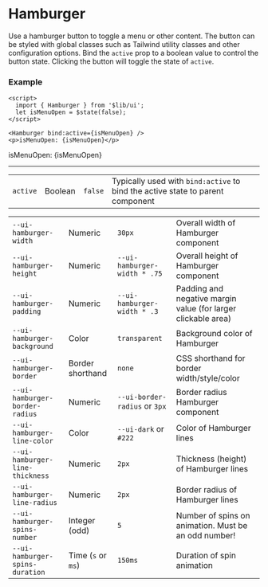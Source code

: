 <script>
	import { Hamburger } from '$lib/ui';
  import Table from '$lib/components/Table.svelte';
  let isMenuOpen = $state(false);
</script>

# Hamburger

Use a hamburger button to toggle a menu or other content. The button can be styled with global
classes such as Tailwind utility classes and other configuration options. Bind the `active` prop to
a boolean value to control the button state. Clicking the button will toggle the state of `active`.

### Example

```svelte
<script>
  import { Hamburger } from '$lib/ui';
  let isMenuOpen = $state(false);
</script>

<Hamburger bind:active={isMenuOpen} />
<p>isMenuOpen: {isMenuOpen}</p>
```
<Hamburger bind:active={isMenuOpen} />
<p>isMenuOpen: {isMenuOpen}</p>

---

<!-- Properties Table -->
<Table name="Hamburger" type="props">
  <tr>
    <td><code>active</code></td>
    <td>Boolean</td>
    <td><code>false</code></td>
    <td>Typically used with <code>bind:active</code> to bind the active state to parent component</td>
  </tr> 
</Table>

<!-- Styles Table -->
<Table name="Hamburger" type="css">
  <tr>
    <td><code>--ui-hamburger-width</code></td>
    <td>Numeric</td>
    <td><code>30px</code></td>
    <td>Overall width of Hamburger component</td>
  </tr> 
  <tr>
    <td><code>--ui-hamburger-height</code></td>
    <td>Numeric</td>
    <td><code>--ui-hamburger-width * .75</code></td>
    <td>Overall height of Hamburger component</td>
  </tr> 
  <tr>
    <td><code>--ui-hamburger-padding</code></td>
    <td>Numeric</td>
    <td><code>--ui-hamburger-width * .3</code></td>
    <td>Padding and negative margin value (for larger clickable area)</td>
  </tr> 
  <tr>
    <td><code>--ui-hamburger-background</code></td>
    <td>Color</td>
    <td><code>transparent</code></td>
    <td>Background color of Hamburger</td>
  </tr> 
  <tr>
    <td><code>--ui-hamburger-border</code></td>
    <td>Border shorthand</td>
    <td><code>none</code></td>
    <td>CSS shorthand for border width/style/color</td>
  </tr>
  <tr>
    <td><code>--ui-hamburger-border-radius</code></td>
    <td>Numeric</td>
    <td><code>--ui-border-radius</code> or <code>3px</code></td>
    <td>Border radius Hamburger component</td>
  </tr> 
  <tr>
    <td><code>--ui-hamburger-line-color</code></td>
    <td>Color</td>
    <td><code>--ui-dark</code> or <code>#222</code></td>
    <td>Color of Hamburger lines</td>
  </tr> 
  <tr>
    <td><code>--ui-hamburger-line-thickness</code></td>
    <td>Numeric</td>
    <td><code>2px</code></td>
    <td>Thickness (height) of Hamburger lines</td>
  </tr> 
  <tr>
    <td><code>--ui-hamburger-line-radius</code></td>
    <td>Numeric</td>
    <td><code>2px</code></td>
    <td>Border radius of Hamburger lines</td>
  </tr> 
  <tr>
    <td><code>--ui-hamburger-spins-number</code></td>
    <td>Integer (odd)</td>
    <td><code>5</code></td>
    <td>Number of spins on animation. Must be an odd number!</td>
  </tr>
  <tr>
    <td><code>--ui-hamburger-spins-duration</code></td>
    <td>Time (<code>s</code> or <code>ms</code>)</td>
    <td><code>150ms</code></td>
    <td>Duration of spin animation</td>
  </tr>
</Table>
